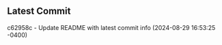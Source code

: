 
## Latest Commit
c62958c - Update README with latest commit info (2024-08-29 16:53:25 -0400) <Yunxi-Zhou>
